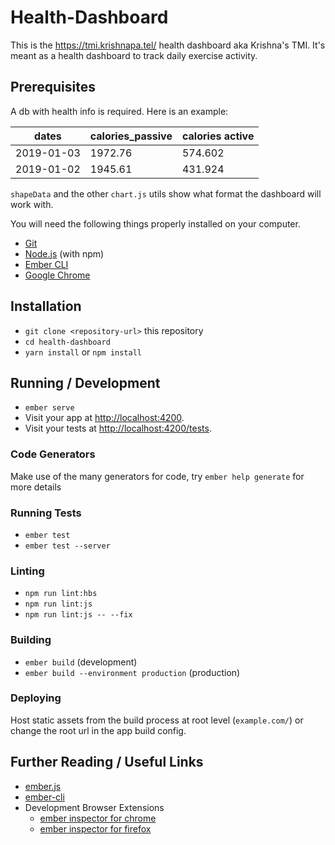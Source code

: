# Health-Dashboard

This is the https://tmi.krishnapa.tel/ health dashboard aka Krishna's TMI. It's meant as a health dashboard to track daily exercise activity.

## Prerequisites

A db with health info is required. Here is an example:

| dates      | calories_passive | calories active |
| ----------- | ----------- | ----------- |
| 2019-01-03 | 1972.76 | 574.602 |
| 2019-01-02 | 1945.61 | 431.924 |

`shapeData` and the other `chart.js` utils show what format the dashboard will work with.

You will need the following things properly installed on your computer.

* [Git](https://git-scm.com/)
* [Node.js](https://nodejs.org/) (with npm)
* [Ember CLI](https://ember-cli.com/)
* [Google Chrome](https://google.com/chrome/)

## Installation

* `git clone <repository-url>` this repository
* `cd health-dashboard`
* `yarn install` or `npm install`

## Running / Development

* `ember serve`
* Visit your app at [http://localhost:4200](http://localhost:4200).
* Visit your tests at [http://localhost:4200/tests](http://localhost:4200/tests).

### Code Generators

Make use of the many generators for code, try `ember help generate` for more details

### Running Tests

* `ember test`
* `ember test --server`

### Linting

* `npm run lint:hbs`
* `npm run lint:js`
* `npm run lint:js -- --fix`

### Building

* `ember build` (development)
* `ember build --environment production` (production)

### Deploying

Host static assets from the build process at root level (`example.com/`) or change the root url in the app build config.

## Further Reading / Useful Links

* [ember.js](https://emberjs.com/)
* [ember-cli](https://ember-cli.com/)
* Development Browser Extensions
  * [ember inspector for chrome](https://chrome.google.com/webstore/detail/ember-inspector/bmdblncegkenkacieihfhpjfppoconhi)
  * [ember inspector for firefox](https://addons.mozilla.org/en-US/firefox/addon/ember-inspector/)
